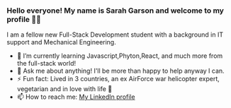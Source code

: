 ### Hello everyone! My name is Sarah Garson and welcome to my profile 🥳👋

I am a fellow new Full-Stack Development student with a background in IT support and Mechanical Engineering.




- 🌱 I’m currently learning Javascript,Phyton,React, and much more from the full-stack world!
- 💬 Ask me about anything! I'll be more than happy to help anyway I can.
- ⚡ Fun fact: Lived in 3 countries, an ex AirForce war helicopter expert, vegetarian and in love with life 🤩
- 📫 How to reach me: <a href="https://www.linkedin.com/in/sarah-garson-3563161bb/">My LinkedIn profile</a>
  


